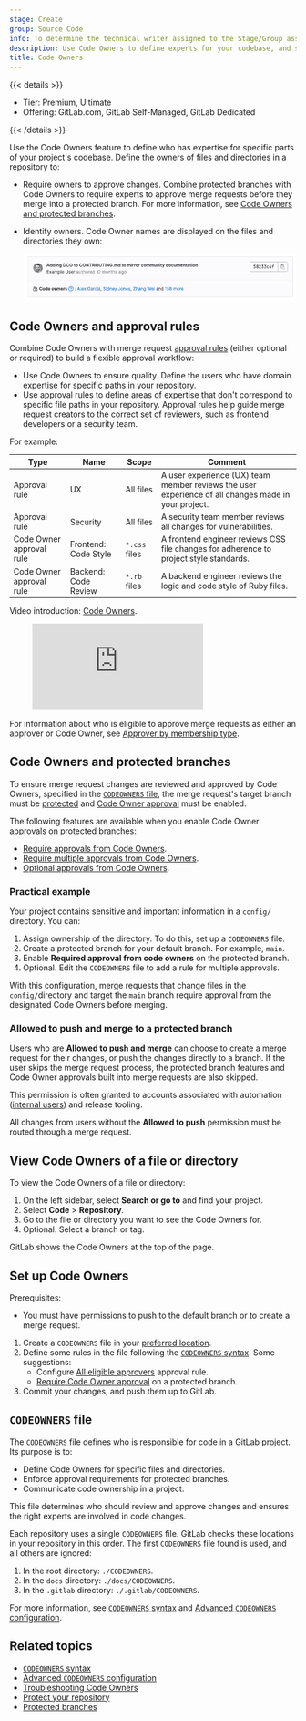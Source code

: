 ```yaml
---
stage: Create
group: Source Code
info: To determine the technical writer assigned to the Stage/Group associated with this page, see https://handbook.gitlab.com/handbook/product/ux/technical-writing/#assignments
description: Use Code Owners to define experts for your codebase, and set review requirements based on file type or location.
title: Code Owners
---
```


{{< details >}}

- Tier: Premium, Ultimate
- Offering: GitLab.com, GitLab Self-Managed, GitLab Dedicated

{{< /details >}}

Use the Code Owners feature to define who has expertise for specific parts of your project's codebase.
Define the owners of files and directories in a repository to:

- Require owners to approve changes. Combine protected branches with Code Owners to require
  experts to approve merge requests before they merge into a protected branch. For more information,
  see [Code Owners and protected branches](#code-owners-and-protected-branches).
- Identify owners. Code Owner names are displayed on the files and directories they own:

  ![File view showing the Code Owners listed below a description of the most recent change.](img/codeowners_in_UI_v15_10.png)

## Code Owners and approval rules

Combine Code Owners with merge request
[approval rules](../merge_requests/approvals/rules.md) (either optional or required)
to build a flexible approval workflow:

- Use Code Owners to ensure quality. Define the users who have domain expertise
  for specific paths in your repository.
- Use approval rules to define areas of expertise that don't correspond to specific
  file paths in your repository. Approval rules help guide merge request creators to
  the correct set of reviewers, such as frontend developers or a security team.

For example:

| Type | Name | Scope  | Comment    |
|------|------|--------|------------|
| Approval rule            | UX                   | All files     | A user experience (UX) team member reviews the user experience of all changes made in your project. |
| Approval rule            | Security             | All files     | A security team member reviews all changes for vulnerabilities. |
| Code Owner approval rule | Frontend: Code Style | `*.css` files | A frontend engineer reviews CSS file changes for adherence to project style standards. |
| Code Owner approval rule | Backend: Code Review | `*.rb` files  | A backend engineer reviews the logic and code style of Ruby files. |

<div class="video-fallback">
  Video introduction: <a href="https://www.youtube.com/watch?v=RoyBySTUSB0">Code Owners</a>.
</div>
<figure class="video-container">
  <iframe src="https://www.youtube-nocookie.com/embed/RoyBySTUSB0" frameborder="0" allowfullscreen> </iframe>
</figure>

For information about who is eligible to approve merge requests as either an approver or Code Owner, see [Approver by membership type](../merge_requests/approvals/rules.md#approver-by-membership-type).

## Code Owners and protected branches

To ensure merge request changes are reviewed and approved by Code Owners, specified in the
[`CODEOWNERS` file](#codeowners-file), the merge request's target branch must be
[protected](../repository/branches/protected.md)
and [Code Owner approval](../repository/branches/protected.md#require-code-owner-approval) must be enabled.

The following features are available when you enable Code Owner approvals on protected branches:

- [Require approvals from Code Owners](../repository/branches/protected.md#require-code-owner-approval).
- [Require multiple approvals from Code Owners](advanced.md#require-multiple-approvals-from-code-owners).
- [Optional approvals from Code Owners](reference.md#optional-sections).

### Practical example

Your project contains sensitive and important information in a `config/` directory. You can:

1. Assign ownership of the directory. To do this, set up a `CODEOWNERS` file.
1. Create a protected branch for your default branch. For example, `main`.
1. Enable **Required approval from code owners** on the protected branch.
1. Optional. Edit the `CODEOWNERS` file to add a rule for multiple approvals.

With this configuration, merge requests that change files in the `config/`directory and target the `main` branch
require approval from the designated Code Owners before merging.

### Allowed to push and merge to a protected branch

Users who are **Allowed to push and merge** can choose to create a merge request
for their changes, or push the changes directly to a branch. If the user
skips the merge request process, the protected branch features
and Code Owner approvals built into merge requests are also skipped.

This permission is often granted to accounts associated with
automation ([internal users](../../../administration/internal_users.md))
and release tooling.

All changes from users without the **Allowed to push** permission must be routed through a merge request.

## View Code Owners of a file or directory

To view the Code Owners of a file or directory:

1. On the left sidebar, select **Search or go to** and find your project.
1. Select **Code** > **Repository**.
1. Go to the file or directory you want to see the Code Owners for.
1. Optional. Select a branch or tag.

GitLab shows the Code Owners at the top of the page.

## Set up Code Owners

Prerequisites:

- You must have permissions to push to the default branch or to create a merge request.

1. Create a `CODEOWNERS` file in your [preferred location](#codeowners-file).
1. Define some rules in the file following the [`CODEOWNERS` syntax](reference.md).
   Some suggestions:
   - Configure [All eligible approvers](../merge_requests/approvals/rules.md#code-owners-as-approvers) approval rule.
   - [Require Code Owner approval](../repository/branches/protected.md#require-code-owner-approval) on a protected branch.
1. Commit your changes, and push them up to GitLab.

## `CODEOWNERS` file

The `CODEOWNERS` file defines who is responsible for code in a GitLab project.
Its purpose is to:

- Define Code Owners for specific files and directories.
- Enforce approval requirements for protected branches.
- Communicate code ownership in a project.

This file determines who should review and approve changes and ensures the right
experts are involved in code changes.

Each repository uses a single `CODEOWNERS` file. GitLab checks these locations
in your repository in this order. The first `CODEOWNERS` file found is used, and
all others are ignored:

1. In the root directory: `./CODEOWNERS`.
1. In the `docs` directory: `./docs/CODEOWNERS`.
1. In the `.gitlab` directory: `./.gitlab/CODEOWNERS`.

For more information, see [`CODEOWNERS` syntax](reference.md) and [Advanced `CODEOWNERS` configuration](advanced.md).

## Related topics

- [`CODEOWNERS` syntax](reference.md)
- [Advanced `CODEOWNERS` configuration](advanced.md)
- [Troubleshooting Code Owners](troubleshooting.md)
- [Protect your repository](../repository/protect.md)
- [Protected branches](../repository/branches/protected.md)
